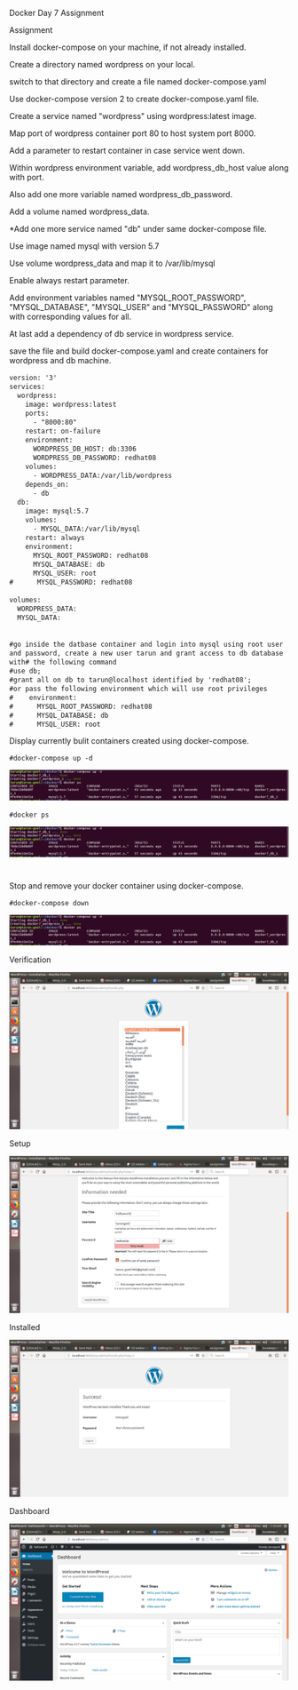 Docker Day 7 Assignment

Assignment

Install docker-compose on your machine, if not already installed. 

Create a directory named wordpress on your local. 

switch to that directory and create a file named docker-compose.yaml 

Use docker-compose version 2 to create docker-compose.yaml file. 

Create a service named "wordpress" using wordpress:latest image. 

Map port of wordpress container port 80 to host system port 8000. 

Add a parameter to restart container in case service went down. 

Within wordpress environment variable, add wordpress_db_host value along with port. 

Also add one more variable named wordpress_db_password. 

Add a volume named wordpress_data. 

*Add one more service named "db" under same docker-compose file.

Use image named mysql with version 5.7

Use volume wordpress_data and map it to /var/lib/mysql

Enable always restart parameter.

Add environment variables named "MYSQL_ROOT_PASSWORD", "MYSQL_DATABASE", "MYSQL_USER" and "MYSQL_PASSWORD" along with corresponding values for all.

At last add a dependency of db service in wordpress service.

save the file and build docker-compose.yaml and create containers for wordpress and db machine.
```
version: '3'
services:
  wordpress:
    image: wordpress:latest
    ports:
      - "8000:80"
    restart: on-failure
    environment:
      WORDPRESS_DB_HOST: db:3306
      WORDPRESS_DB_PASSWORD: redhat08
    volumes:
      - WORDPRESS_DATA:/var/lib/wordpress
    depends_on:
      - db
  db:
    image: mysql:5.7
    volumes:
      - MYSQL_DATA:/var/lib/mysql
    restart: always
    environment:
      MYSQL_ROOT_PASSWORD: redhat08
      MYSQL_DATABASE: db
      MYSQL_USER: root
#      MYSQL_PASSWORD: redhat08

volumes:
  WORDPRESS_DATA:
  MYSQL_DATA:


#go inside the datbase container and login into mysql using root user and password, create a new user tarun and grant access to db database with# the following command
#use db;
#grant all on db to tarun@localhost identified by 'redhat08';
#or pass the following environment which will use root privileges
#    environment:
#      MYSQL_ROOT_PASSWORD: redhat08
#      MYSQL_DATABASE: db
#      MYSQL_USER: root

```
Display currently bulit containers created using docker-compose.

```
#docker-compose up -d
```

![compose up](https://github.com/tarungoel1995/assignments/blob/master/docker/docker7/media/docker-composeup.png)


```
#docker ps
```

![containers](https://github.com/tarungoel1995/assignments/blob/master/docker/docker7/media/docker-composeup.png)
#
Stop and remove your docker container using docker-compose.

```
#docker-compose down
```
![compose down](https://github.com/tarungoel1995/assignments/blob/master/docker/docker7/media/docker-composeup.png)


Verification

![verify](https://github.com/tarungoel1995/assignments/blob/master/docker/docker7/media/wordpress.png)

Setup

![setup](https://github.com/tarungoel1995/assignments/blob/master/docker/docker7/media/wordpresssetup.png)

Installed

![installed](https://github.com/tarungoel1995/assignments/blob/master/docker/docker7/media/wordpressinstalled.png)

Dashboard

![dashboard](https://github.com/tarungoel1995/assignments/blob/master/docker/docker7/media/dashboard.png)

















